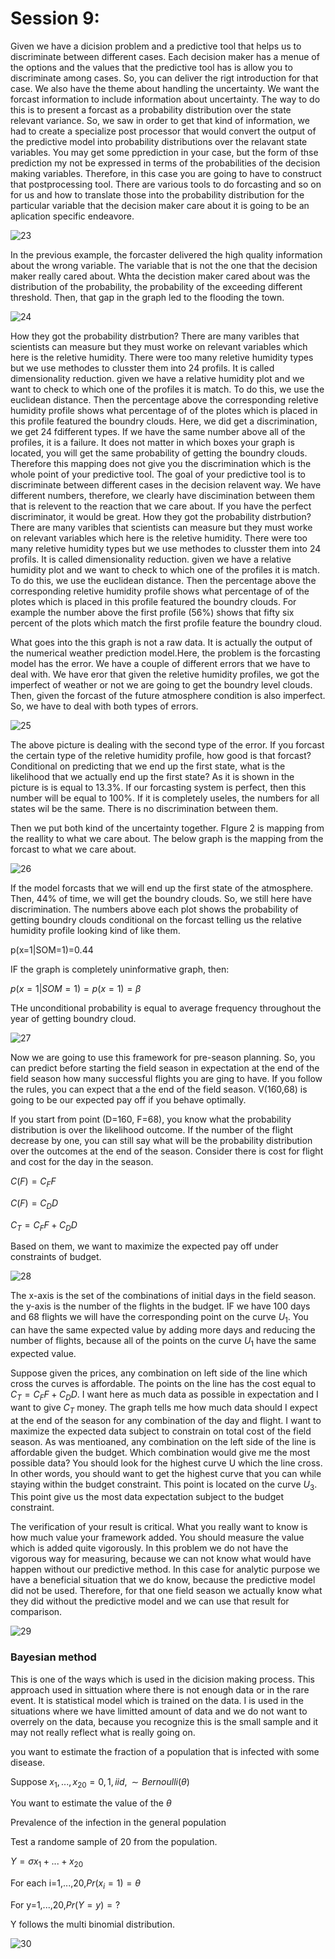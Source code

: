 # Session 9:

Given we have a dicision problem and a predictive tool that helps us to discriminate between different cases. Each decision maker has a menue of the options and the values that the predictive tool has is allow you to discriminate among cases. So, you can deliver the rigt introduction for that case. We also have the theme about handling the uncertainty. We want the forcast information to include information about uncertainty. The way to do this is to present a forcast as a probability distribution over the state relevant variance. So, we saw in order to get that kind of information, we had to create a specialize post processor that would convert the output of the predictive model into probability distributions over the relavant state variables. You may get some pprediction in your case, but the form of thse prediction my not be expressed in terms of the probabilities of the decision making variables. Therefore, in this case you are going to have to construct that postprocessing tool. There are various tools to do forcasting and so on for us and how to translate those into the probability distribution for the particular variable that the decision maker care about it is going to be an aplication specific endeavore.  

![23](Picturs/pic_23.png)

 In the previous example, the forcaster delivered the high quality information about the wrong variable. The variable that is not the one that the decision maker really cared about. Whta the decistion maker cared about was the distribution of the probability, the probability of the exceeding different threshold. Then, that gap in the graph led to the flooding the town.

![24](Picturs/pic_24.png)

How they got the probability distrbution? There are many varibles that scientists can measure but they must worke on relevant variables which here is the reletive humidity. There were too many reletive humidity types but we use methodes to clusster them into 24 profils. It is called dimensionality reduction. given we have a relative humidity plot and we want to check to which one of the profiles it is match. To do this, we use the euclidean distance. Then the percentage above the corresponding reletive humidity profile shows what percentage of of the plotes which is placed in this profile featured the boundry clouds. Here, we did get a discrimination, we get 24 fdifferent types. If we have the same number above all of the profiles, it is a failure. It does not matter in which boxes your graph is located, you will get the same probability of getting the boundry clouds. Therefore this mapping does not give you the discrimination which is the whole point of your predictive tool. The goal of your predictive tool is to discriminate between different cases in the decision relavent way.  We have different numbers, therefore, we clearly have discimination between them that is relevent to the reaction that we care about. If you have the perfect discriminator, it would be great.
How they got the probability distrbution? There are many varibles that scientists can measure but they must worke on relevant variables which here is the reletive humidity. There were too many reletive humidity types but we use methodes to clusster them into 24 profils. It is called dimensionality reduction. given we have a relative humidity plot and we want to check to which one of the profiles it is match. To do this, we use the euclidean distance. Then the percentage above the corresponding reletive humidity profile shows what percentage of of the plotes which is placed in this profile featured the boundry clouds. For example the number above the first profile (56%) shows that fifty six percent of the plots which match the first profile feature the boundry cloud.

What goes into the this graph is not a raw data. It is actually the output of the numerical weather prediction model.Here, the problem is the forcasting model has the error. We have a couple of different errors that we have to deal with. We have eror that given the reletive humidity profiles, we got the imperfect of weather or not we are going to get the boundry level clouds. Then, given the forcast of the future atmosphere condition is also imperfect. So, we have to deal with both types of errors. 

![25](Picturs/pic_25.png)

The above picture is dealing with the second type of the error. If you forcast the certain type of the reletive humidity profile, how good is that forcast? Conditional on predicting that we end up the first state, what is the likelihood that we actually end up the first state? As it is shown in the picture is is equal to 13.3%. If our forcasting system is perfect, then this number will be equal to 100%. If it is completely useles, the numbers for all states wil be the same. There is no discrimination between them. 

Then we put both kind of the uncertainty together. FIgure 2 is mapping from the reallity to what we care about. The below graph is the mapping from the forcast to what we care about.

![26](Picturs/pic_26.png)

If the model forcasts that we will end up the first state of the atmosphere. Then, 44% of time, we will get the boundry clouds. So, we still here have discrimination. The numbers above each plot shows the probability of getting boundry clouds conditional on the forcast telling us the relative humidity profile looking kind of like them. 

p(x=1|SOM=1)=0.44

IF the graph is completely uninformative graph, then:

$p(x=1|SOM=1)=p(x=1)=\beta$

THe unconditional probability is equal to average frequency throughout the year of getting boundry cloud.

![27](Picturs/pic_27.png)

Now we are going to use this framework for pre-season planning. So, you can predict before starting the field season in expectation at the end of the field season how many successful flights you are ging to have. If you follow the rules, you can expect that a the end of the field season. V(160,68) is going to be our expected pay off if you behave optimally. 

If you start from point (D=160, F=68), you know what the probability distribution is over the likelihood outcome. If the number of the flight decrease by one, you can still say what will be the probability distribution over the outcomes at the end of the season. Consider there is cost for flight and cost for the day in the season. 

$C(F)=C_{F}F$

$C(F)=C_{D}D$

$C_{T}=C_{F}F+C_{D}D$

Based on them, we want to maximize the expected pay off under constraints of budget.

![28](Picturs/pic_28.png)


The x-axis is the set of the combinations of initial days in the field season.  the y-axis is the number of the flights in the budget.  IF we have 100 days and 68 flights we will have the corresponding point on the curve $U_{1}$. You can have the same expected value by adding more days and reducing the number of flights, because all of the points on the curve $U_{1}$ have the same expected value. 

Suppose given the prices, any combination on left side of the line which cross the curves is affordable. The points on the line has the cost equal to $C_{T}=C_{F}F+C_{D}D$. I want here as much data as possible in expectation and I want to give $C_{T}$ money. The graph tells me how much data should I expect at the end of the season for any combination of the day and flight. I want to maximize the expected data subject to constrain on total cost of the field season. As was mentioaned, any combination on the left side of the line is affordable given the budget. Which combination would give me the most possible data? You should look for the highest curve  U which the line cross. In other words, you should want to get the highest curve that you can while staying within the budget constraint. This point is located on the curve $U_{3}$. This point give us the most data expectation subject to the budget constraint.

The verification of your result is critical. What you really want to know is how much value your framework added. You should measure the value which is added quite vigorously. In this problem we do not have the vigorous way for measuring, because we can not know what would have happen without our predictive method. In this case for analytic purpose we have a beneficial situation that we do know, because the predictive model did not be used. Therefore, for that one field season we actually know what they did without the predictive model and we can use that result for comparison. 

![29](Picturs/pic_29.png)

### Bayesian method

This is one of the ways which is used in the dicision making process. This approach used in sittuation where there is not enough data or in the rare event. It is statistical model which is trained on the data. I is used in the situations where we have limitted amount of data and we do not want to overrely on the data, because you recognize this is the small sample and it may not really reflect what is really going on. 

you want to estimate the fraction of a population that is infected with some disease.

Suppose $x_{1}, ... , x_{20}=0,1,iid, \sim Bernoulli (\theta)$

You want to estimate the value of the $\theta$

Prevalence of the infection in the general population

Test a randome sample of $20$ from the population. 

$Y= \sigma x_{1}+ ... +x_{20}$ 

For each i=1,...,20,$Pr(x_{i}=1)=\theta$

For y=1,...,20,$Pr(Y=y)=?$

Y follows the  multi binomial distribution. 

![30](Picturs/pic_30.png)


